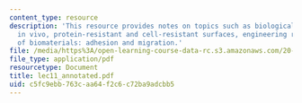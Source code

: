 ```yaml
---
content_type: resource
description: 'This resource provides notes on topics such as biological recognition
  in vivo, protein-resistant and cell-resistant surfaces, engineering recognition
  of biomaterials: adhesion and migration.'
file: /media/https%3A/open-learning-course-data-rc.s3.amazonaws.com/20-462j-molecular-principles-of-biomaterials-spring-2006/c5fc9ebb763caa64f2c6c72ba9adcbb5_lec11_annotated.pdf
file_type: application/pdf
resourcetype: Document
title: lec11_annotated.pdf
uid: c5fc9ebb-763c-aa64-f2c6-c72ba9adcbb5
---
```

